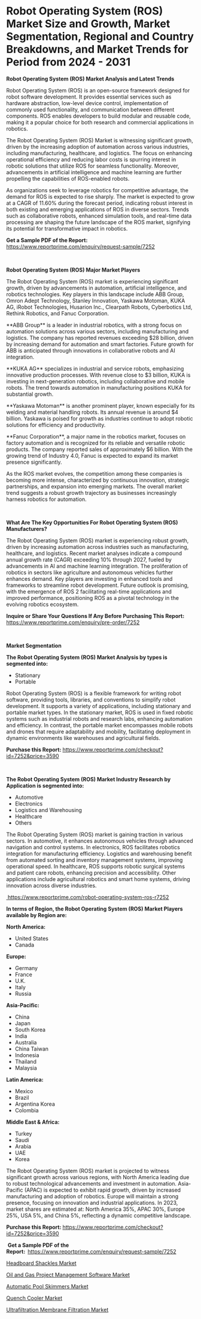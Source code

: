 <p><h1>Robot Operating System (ROS) Market Size and Growth, Market Segmentation, Regional and Country Breakdowns, and Market Trends for Period from 2024 -  2031</h1></p><p><strong>Robot Operating System (ROS) Market Analysis and Latest Trends</strong></p>
<p><p>Robot Operating System (ROS) is an open-source framework designed for robot software development. It provides essential services such as hardware abstraction, low-level device control, implementation of commonly used functionality, and communication between different components. ROS enables developers to build modular and reusable code, making it a popular choice for both research and commercial applications in robotics.</p><p>The Robot Operating System (ROS) Market is witnessing significant growth, driven by the increasing adoption of automation across various industries, including manufacturing, healthcare, and logistics. The focus on enhancing operational efficiency and reducing labor costs is spurring interest in robotic solutions that utilize ROS for seamless functionality. Moreover, advancements in artificial intelligence and machine learning are further propelling the capabilities of ROS-enabled robots.</p><p>As organizations seek to leverage robotics for competitive advantage, the demand for ROS is expected to rise sharply. The market is expected to grow at a CAGR of 11.60% during the forecast period, indicating robust interest in both existing and emerging applications of ROS in diverse sectors. Trends such as collaborative robots, enhanced simulation tools, and real-time data processing are shaping the future landscape of the ROS market, signifying its potential for transformative impact in robotics.</p></p>
<p><strong>Get a Sample PDF of the Report:&nbsp;</strong> <a href="https://www.reportprime.com/enquiry/request-sample/7252">https://www.reportprime.com/enquiry/request-sample/7252</a></p>
<p>&nbsp;</p>
<p><strong>Robot Operating System (ROS) Major Market Players</strong></p>
<p><p>The Robot Operating System (ROS) market is experiencing significant growth, driven by advancements in automation, artificial intelligence, and robotics technologies. Key players in this landscape include ABB Group, Omron Adept Technology, Stanley Innovation, Yaskawa Motoman, KUKA AG, iRobot Technologies, Husarion Inc., Clearpath Robots, Cyberbotics Ltd, Rethink Robotics, and Fanuc Corporation.</p><p>**ABB Group** is a leader in industrial robotics, with a strong focus on automation solutions across various sectors, including manufacturing and logistics. The company has reported revenues exceeding $28 billion, driven by increasing demand for automation and smart factories. Future growth for ABB is anticipated through innovations in collaborative robots and AI integration.</p><p>**KUKA AG** specializes in industrial and service robots, emphasizing innovative production processes. With revenue close to $3 billion, KUKA is investing in next-generation robotics, including collaborative and mobile robots. The trend towards automation in manufacturing positions KUKA for substantial growth.</p><p>**Yaskawa Motoman** is another prominent player, known especially for its welding and material handling robots. Its annual revenue is around $4 billion. Yaskawa is poised for growth as industries continue to adopt robotic solutions for efficiency and productivity.</p><p>**Fanuc Corporation**, a major name in the robotics market, focuses on factory automation and is recognized for its reliable and versatile robotic products. The company reported sales of approximately $6 billion. With the growing trend of Industry 4.0, Fanuc is expected to expand its market presence significantly.</p><p>As the ROS market evolves, the competition among these companies is becoming more intense, characterized by continuous innovation, strategic partnerships, and expansion into emerging markets. The overall market trend suggests a robust growth trajectory as businesses increasingly harness robotics for automation.</p></p>
<p>&nbsp;</p>
<p><strong>What Are The Key Opportunities For Robot Operating System (ROS) Manufacturers?</strong></p>
<p><p>The Robot Operating System (ROS) market is experiencing robust growth, driven by increasing automation across industries such as manufacturing, healthcare, and logistics. Recent market analyses indicate a compound annual growth rate (CAGR) exceeding 10% through 2027, fueled by advancements in AI and machine learning integration. The proliferation of robotics in sectors like agriculture and autonomous vehicles further enhances demand. Key players are investing in enhanced tools and frameworks to streamline robot development. Future outlook is promising, with the emergence of ROS 2 facilitating real-time applications and improved performance, positioning ROS as a pivotal technology in the evolving robotics ecosystem.</p></p>
<p><strong>Inquire or Share Your Questions If Any Before Purchasing This Report:</strong> <a href="https://www.reportprime.com/enquiry/pre-order/7252">https://www.reportprime.com/enquiry/pre-order/7252</a></p>
<p>&nbsp;</p>
<p><strong>Market Segmentation</strong></p>
<p><strong>The Robot Operating System (ROS) Market Analysis by types is segmented into:</strong></p>
<p><ul><li>Stationary</li><li>Portable</li></ul></p>
<p><p>Robot Operating System (ROS) is a flexible framework for writing robot software, providing tools, libraries, and conventions to simplify robot development. It supports a variety of applications, including stationary and portable market types. In the stationary market, ROS is used in fixed robotic systems such as industrial robots and research labs, enhancing automation and efficiency. In contrast, the portable market encompasses mobile robots and drones that require adaptability and mobility, facilitating deployment in dynamic environments like warehouses and agricultural fields.</p></p>
<p><strong>Purchase this Report:&nbsp;</strong><a href="https://www.reportprime.com/checkout?id=7252&price=3590">https://www.reportprime.com/checkout?id=7252&price=3590</a></p>
<p>&nbsp;</p>
<p><strong>The Robot Operating System (ROS) Market Industry Research by Application is segmented into:</strong></p>
<p><ul><li>Automotive</li><li>Electronics</li><li>Logistics and Warehousing</li><li>Healthcare</li><li>Others</li></ul></p>
<p><p>The Robot Operating System (ROS) market is gaining traction in various sectors. In automotive, it enhances autonomous vehicles through advanced navigation and control systems. In electronics, ROS facilitates robotics integration for manufacturing efficiency. Logistics and warehousing benefit from automated sorting and inventory management systems, improving operational speed. In healthcare, ROS supports robotic surgical systems and patient care robots, enhancing precision and accessibility. Other applications include agricultural robotics and smart home systems, driving innovation across diverse industries.</p></p>
<p><a href="https://www.reportprime.com/robot-operating-system-ros-r7252">&nbsp;https://www.reportprime.com/robot-operating-system-ros-r7252</a></p>
<p><strong>In terms of Region, the Robot Operating System (ROS) Market Players available by Region are:</strong></p>
<p>
    <p> <strong> North America: </strong>
        <ul>
            <li>United States</li>
            <li>Canada</li>
        </ul>
        </p> 
    <p> <strong> Europe: </strong>
        <ul>
            <li>Germany</li>
            <li>France</li>
            <li>U.K.</li>
            <li>Italy</li>
            <li>Russia</li>
        </ul>
        </p> 
    <p> <strong> Asia-Pacific: </strong>
        <ul>
            <li>China</li>
            <li>Japan</li>
            <li>South Korea</li>
            <li>India</li>
            <li>Australia</li>
            <li>China Taiwan</li>
            <li>Indonesia</li>
            <li>Thailand</li>
            <li>Malaysia</li>
        </ul>
        </p> 
    <p> <strong> Latin America: </strong>
        <ul>
            <li>Mexico</li>
            <li>Brazil</li>
            <li>Argentina Korea</li>
            <li>Colombia</li>
        </ul>
        </p> 
    <p> <strong> Middle East & Africa: </strong>
        <ul>
            <li>Turkey</li>
            <li>Saudi</li>
            <li>Arabia</li>
            <li>UAE</li>
            <li>Korea</li>
        </ul>
    </p>
    </p>
<p><p>The Robot Operating System (ROS) market is projected to witness significant growth across various regions, with North America leading due to robust technological advancements and investment in automation. Asia-Pacific (APAC) is expected to exhibit rapid growth, driven by increased manufacturing and adoption of robotics. Europe will maintain a strong presence, focusing on innovation and industrial applications. In 2023, market shares are estimated at: North America 35%, APAC 30%, Europe 25%, USA 5%, and China 5%, reflecting a dynamic competitive landscape.</p></p>
<p><strong>Purchase this Report: </strong><a href="https://www.reportprime.com/checkout?id=7252&price=3590">https://www.reportprime.com/checkout?id=7252&price=3590</a></p>
<p>&nbsp;<strong>Get a Sample PDF of the Report:&nbsp;&nbsp;</strong><a href="https://www.reportprime.com/enquiry/request-sample/7252">https://www.reportprime.com/enquiry/request-sample/7252</a></p>
<p><strong></strong></p>
<p><p><a href="https://issuu.com/reportprime-2/docs/headboard-shackles-market-size-2030_3957f3df0b4428">Headboard Shackles Market</a></p><p><a href="https://www.linkedin.com/pulse/oil-gas-project-management-software-industry-sector-market-dynamics-amhhf?trackingId=gnrxYlpuTiCRTqGMFmeZrg%3D%3D">Oil and Gas Project Management Software Market</a></p><p><a href="https://github.com/mauripalmi/Market-Research-Report-List-5/blob/main/automatic-pool-skimmers-market.md">Automatic Pool Skimmers Market</a></p><p><a href="https://medium.com/@nyahmertz1973/quench-cooler-market-investigation-industry-evolution-and-forecast-till-2031-620e0fa6be92">Quench Cooler Market</a></p><p><a href="https://medium.com/@nyahmertz1973/global-perspectives-on-ultrafiltration-membrane-filtration-market-trends-and-forecast-2024-2031-da386a981908">Ultrafiltration Membrane Filtration Market</a></p></p>